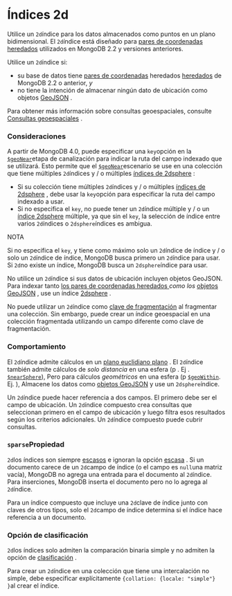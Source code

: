 # Índices 2d

Utilice un `2d`índice para los datos almacenados como puntos en un plano bidimensional. El `2d`índice está diseñado para [pares de coordenadas heredados](https://docs.mongodb.com/manual/geospatial-queries/#std-label-geospatial-legacy) utilizados en MongoDB 2.2 y versiones anteriores.

Utilice un `2d`índice si:

* su base de datos tiene [pares de coordenadas](https://docs.mongodb.com/manual/geospatial-queries/#std-label-geospatial-legacy) heredados [heredados](https://docs.mongodb.com/manual/geospatial-queries/#std-label-geospatial-legacy) de MongoDB 2.2 o anterior, _y_
* no tiene la intención de almacenar ningún dato de ubicación como objetos [GeoJSON](https://docs.mongodb.com/manual/reference/glossary/#std-term-GeoJSON) .

Para obtener más información sobre consultas geoespaciales, consulte [Consultas geoespaciales](https://docs.mongodb.com/manual/geospatial-queries/) .

### Consideraciones  <a id="considerations"></a>

A partir de MongoDB 4.0, puede especificar una `key`opción en la [`$geoNear`](https://docs.mongodb.com/manual/reference/operator/aggregation/geoNear/#mongodb-pipeline-pipe.-geoNear)etapa de canalización para indicar la ruta del campo indexado que se utilizará. Esto permite que el [`$geoNear`](https://docs.mongodb.com/manual/reference/operator/aggregation/geoNear/#mongodb-pipeline-pipe.-geoNear)escenario se use en una colección que tiene múltiples `2d`índices y / o múltiples [índices de 2dsphere](https://docs.mongodb.com/manual/core/2dsphere/) :

* Si su colección tiene múltiples `2d`índices y / o múltiples [índices de 2dsphere](https://docs.mongodb.com/manual/core/2dsphere/) , debe usar la `key`opción para especificar la ruta del campo indexado a usar.
* Si no especifica el `key`, no puede tener un `2d`índice múltiple y / o un [índice 2dsphere](https://docs.mongodb.com/manual/core/2dsphere/) múltiple, ya que sin el `key`, la selección de índice entre varios `2d`índices o `2dsphere`índices es ambigua.

NOTA

Si no especifica el `key`, y tiene como máximo solo un `2d`índice de índice y / o solo un `2d`índice de índice, MongoDB busca primero un `2d`índice para usar. Si `2d`no existe un índice, MongoDB busca un `2dsphere`índice para usar.

No utilice un `2d`índice si sus datos de ubicación incluyen objetos GeoJSON. Para indexar tanto [los pares de coordenadas heredados ](https://docs.mongodb.com/manual/geospatial-queries/#std-label-geospatial-legacy)_como los_ [objetos GeoJSON](https://docs.mongodb.com/manual/geospatial-queries/#std-label-geospatial-geojson) , use un índice [2dsphere](https://docs.mongodb.com/manual/core/2dsphere/) .

No puede utilizar un `2d`índice como [clave de fragmentación](https://docs.mongodb.com/manual/reference/glossary/#std-term-shard-key) al fragmentar una colección. Sin embargo, puede crear un índice geoespacial en una colección fragmentada utilizando un campo diferente como clave de fragmentación.

### Comportamiento  <a id="behavior"></a>

El `2d`índice admite cálculos en un [plano euclidiano plano](https://docs.mongodb.com/manual/geospatial-queries/#std-label-geospatial-geometry) . El `2d`índice también admite cálculos de _solo distancia_ en una esfera \(p . Ej . [`$nearSphere`](https://docs.mongodb.com/manual/reference/operator/query/nearSphere/#mongodb-query-op.-nearSphere)\), Pero para cálculos _geométricos_ en una esfera \(p [`$geoWithin`](https://docs.mongodb.com/manual/reference/operator/query/geoWithin/#mongodb-query-op.-geoWithin). Ej. \), Almacene los datos como [objetos GeoJSON](https://docs.mongodb.com/manual/geospatial-queries/#std-label-geospatial-geojson) y use un `2dsphere`índice.

Un `2d`índice puede hacer referencia a dos campos. El primero debe ser el campo de ubicación. Un `2d`índice compuesto crea consultas que seleccionan primero en el campo de ubicación y luego filtra esos resultados según los criterios adicionales. Un `2d`índice compuesto puede cubrir consultas.

### `sparse`Propiedad  <a id="sparse-property"></a>

`2d`los índices son siempre [escasos](https://docs.mongodb.com/manual/core/index-sparse/) e ignoran la opción [escasa](https://docs.mongodb.com/manual/core/index-sparse/) . Si un documento carece de un `2d`campo de índice \(o el campo es `null`una matriz vacía\), MongoDB no agrega una entrada para el documento al `2d`índice. Para inserciones, MongoDB inserta el documento pero no lo agrega al `2d`índice.

Para un índice compuesto que incluye una `2d`clave de índice junto con claves de otros tipos, solo el `2d`campo de índice determina si el índice hace referencia a un documento.

### Opción de clasificación  <a id="collation-option"></a>

`2d`los índices solo admiten la comparación binaria simple y no admiten la opción de [clasificación](https://docs.mongodb.com/manual/reference/bson-type-comparison-order/#std-label-collation) .

Para crear un `2d`índice en una colección que tiene una intercalación no simple, debe especificar explícitamente `{collation: {locale: "simple"} }`al crear el índice.

